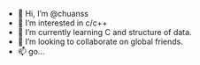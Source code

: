 - 👋 Hi, I’m @chuanss
- 👀 I’m interested in c/c++
- 🌱 I’m currently learning C and structure of data.
- 💞️ I’m looking to collaborate on global friends.
- 📫 go...
